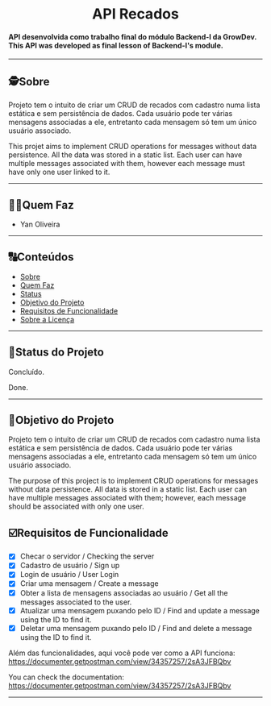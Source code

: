 <h1 align="center">
     API Recados
</h1>

<h4 align="left">
    API desenvolvida como trabalho final do módulo Backend-I da GrowDev.
    This API was developed as final lesson of Backend-I's module.
</h4>

---

##  🕵Sobre

Projeto tem o intuito de criar um CRUD de recados com cadastro numa lista estática e sem persistência de dados. 
Cada usuário pode ter várias mensagens associadas a ele, entretanto cada mensagem só tem um único usuário associado.

This projet aims to implement CRUD operations for messages without data persistence. All the data was stored in a static list. 
Each user can have multiple messages associated with them, however each message must have only one user linked to it.

---

##  👩🏾Quem Faz 

- Yan Oliveira

---
##  🔠Conteúdos

<!--ts-->
   * [Sobre](#sobre)
   * [Quem Faz](#-quem-faz)
   * [Status](#status)
   * [Objetivo do Projeto](#objetivo-do-projeto)
   * [Requisitos de Funcionalidade](#requisitos-de-funcionalidade)
   * [Sobre a Licença](#sobre-a-licença)
<!--te-->


---
##  🧭Status do Projeto

Concluído.

Done.

---

##  🎯Objetivo do Projeto

Projeto tem o intuito de criar um CRUD de recados com cadastro numa lista estática e sem persistência de dados. 
Cada usuário pode ter várias mensagens associadas a ele, entretanto cada mensagem só tem um único usuário associado.

The purpose of this project is to implement CRUD operations for messages without data persistence. 
All data is stored in a static list. Each user can have multiple messages associated with them; 
however, each message should be associated with only one user.

## ☑️Requisitos de Funcionalidade

- [x] Checar o servidor / Checking the server
- [x] Cadastro de usuário / Sign up
- [x] Login de usuário / User Login
- [x] Criar uma mensagem / Create a message
- [x] Obter a lista de mensagens associadas ao usuário / Get all the messages associated to the user.
- [x] Atualizar uma mensagem puxando pelo ID / Find and update a message using the ID to find it.
- [x] Deletar uma mensagem puxando pelo ID / Find and delete a message using the ID to find it.

Além das funcionalidades, aqui você pode ver como a API funciona: https://documenter.getpostman.com/view/34357257/2sA3JFBQbv

You can check the documentation: https://documenter.getpostman.com/view/34357257/2sA3JFBQbv

---
